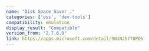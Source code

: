 ```yaml
---
name: "Disk Space Saver ."
categories: ['oss', 'dev-tools']
compatibility: emulation
display_result: "Compatible"
version_from: "2.7.6.0"
link: https://apps.microsoft.com/detail/9N1NJ5770PQ5
---
```

